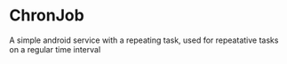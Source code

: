# ChronJob
A simple android service with a repeating task, used for repeatative tasks on a regular time interval
